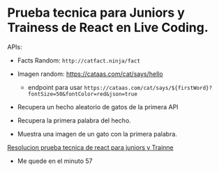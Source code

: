 # Prueba tecnica para Juniors y Trainess de React en Live Coding.

APIs:
- Facts Random: `http://catfact.ninja/fact`
- Imagen random: https://cataas.com/cat/says/hello
    - endpoint para usar `https://cataas.com/cat/says/${firstWord}?fontSize=50&fontColor=red&json=true`

- Recupera un hecho aleatorio de gatos de la primera API 
- Recupera la primera palabra del hecho.
- Muestra una imagen de un gato con la primera palabra.


[Resolucion prueba tecnica de react para juniors y Trainne](https://www.youtube.com/watch?v=XYpadB4VadY)

- Me quede en el minuto 57 